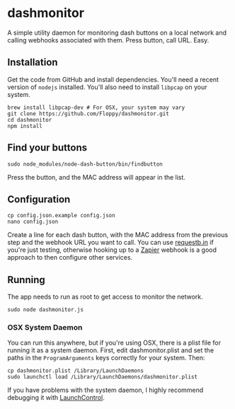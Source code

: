 # dashmonitor

A simple utility daemon for monitoring dash buttons on a local network and calling webhooks associated with them. Press button, call URL. Easy.

## Installation

Get the code from GitHub and install dependencies. You'll need a recent version of `nodejs` installed. You'll also need to install `libpcap` on your system.

```
brew install libpcap-dev # For OSX, your system may vary
git clone https://github.com/Floppy/dashmonitor.git
cd dashmonitor
npm install
```

## Find your buttons

```
sudo node_modules/node-dash-button/bin/findbutton
```

Press the button, and the MAC address will appear in the list.

## Configuration

```
cp config.json.example config.json
nano config.json
```

Create a line for each dash button, with the MAC address from the previous step
and the webhook URL you want to call. You can use [requestb.in](https://requestb.in) if you're just testing, otherwise hooking up to a [Zapier](https://zapier.com) webhook is a good approach to then configure other services.

## Running

The app needs to run as root to get access to monitor the network.

```
sudo node dashmonitor.js
```

### OSX System Daemon

You can run this anywhere, but if you're using OSX, there is a plist file for running it as a system daemon. First, edit dashmonitor.plist and set the paths in the `ProgramArguments` keys correctly for your system. Then:

```
cp dashmonitor.plist /Library/LaunchDaemons
sudo launchctl load /Library/LaunchDaemons/dashmonitor.plist
```

If you have problems with the system daemon, I highly recommend debugging it with [LaunchControl](http://www.soma-zone.com/LaunchControl/).